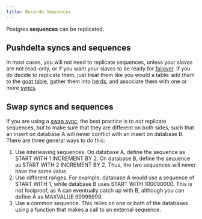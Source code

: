 ```yaml
---
title: Bucardo Sequences
---
```


Postgres **sequences** can be replicated.

Pushdelta syncs and sequences
-----------------------------

In most cases, you will not need to replicate sequences, unless your slaves
are not read-only, or if you want your slaves to be ready
for [failover](/Bucardo/operations/failover).  If you do decide to replicate
them, just treat them like you would a table: add them to the [goat table](/Bucardo/schema/goat),
gather them into [herds](/Bucardo/object_types/herd), and associate them
with one or more [syncs](/Bucardo/object_types/sync).

Swap syncs and sequences
------------------------

If you are using a [swap sync](/Bucardo/object_types/swap),
the best practice is to *not* replicate sequences,
but to make sure that they are different on both sides,
such that an insert on database A will never conflict with an insert
on database B.  There are three general ways to do this:

1.  Use interleaving sequences. On database A, define the sequence as START WITH 1 INCREMENT BY 2. On database B, define the sequence as START WITH 2 INCREMENT BY 2. Thus, the two sequences will never have the same value.
2.  Use different ranges. For example, database A would use a sequence of START WITH 1, while database B uses START WITH 100000000. This is not foolproof, as A can eventually catch up with B, although you can define A as MAXVALUE 99999999.
3.  Use a common sequence. This relies on one or both of the databases using a function that makes a call to an external sequence.

